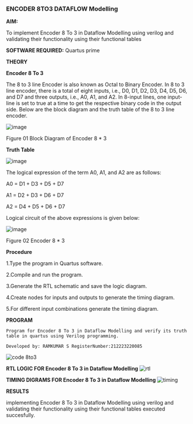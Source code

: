 ### ENCODER 8TO3 DATAFLOW Modelling

**AIM:**

To implement  Encoder 8 To 3 in Dataflow Modelling using verilog and validating their functionality using their functional tables

**SOFTWARE REQUIRED:** Quartus prime

**THEORY**

**Encoder 8 To 3**

The 8 to 3 line Encoder is also known as Octal to Binary Encoder. In 8 to 3 line encoder, there is a total of eight inputs, i.e., D0, D1, D2, D3, D4, D5, D6, and D7 and three outputs, i.e., A0, A1, and A2. In 8-input lines, one input-line is set to true at a time to get the respective binary code in the output side. Below are the block diagram and the truth table of the 8 to 3 line encoder.

![image](https://github.com/naavaneetha/ENCODER8TO3DATAFLOW/assets/154305477/0bc242c1-eb9e-4c47-afe5-30428470efc3)

Figure 01  Block Diagram of Encoder 8 * 3

**Truth Table**

![image](https://github.com/naavaneetha/ENCODER8TO3DATAFLOW/assets/154305477/35496b14-ae6e-4cd1-9abd-d6736b576575)

The logical expression of the term A0, A1, and A2 are as follows:

A0 = D1 + D3 + D5 + D7

A1 = D2 + D3 + D6 + D7

A2 = D4 + D5 + D6 + D7

Logical circuit of the above expressions is given below:

![image](https://github.com/naavaneetha/ENCODER8TO3DATAFLOW/assets/154305477/95acaee6-c873-4c75-89eb-ef09fb158053)

Figure 02  Encoder 8 * 3

**Procedure**


1.Type the program in Quartus software.


2.Compile and run the program.


3.Generate the RTL schematic and save the logic diagram.


4.Create nodes for inputs and outputs to generate the timing diagram.


5.For different input combinations generate the timing diagram.


**PROGRAM**
```
Program for Encoder 8 To 3 in Dataflow Modelling and verify its truth table in quartus using Verilog programming. 

Developed by: RAMKUMAR S RegisterNumber:212223220085
```
![code 8to3](https://github.com/23003250/ENCODER8TO3DATAFLOW/assets/139331462/6eef65f4-9ce6-497d-816b-3c301ce099aa)

**RTL LOGIC FOR Encoder 8 To 3 in Dataflow Modelling**
![rtl](https://github.com/23003250/ENCODER8TO3DATAFLOW/assets/139331462/d17a70f4-bf85-469f-a855-3787da1e3893)


**TIMING DIGRAMS FOR Encoder 8 To 3 in Dataflow Modelling**
![timing](https://github.com/23003250/ENCODER8TO3DATAFLOW/assets/139331462/7a09225a-5888-469b-a141-78527384b7d2)

**RESULTS**

implementing Encoder 8 To 3 in Dataflow Modelling using verilog and validating their functionality using their functional tables executed succesfully.



